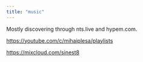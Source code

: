 ```yaml
---
title: "music"
---
```


Mostly discovering through nts.live and hypem.com.

https://youtube.com/c/mihaiplesa/playlists

https://mixcloud.com/sinest8
